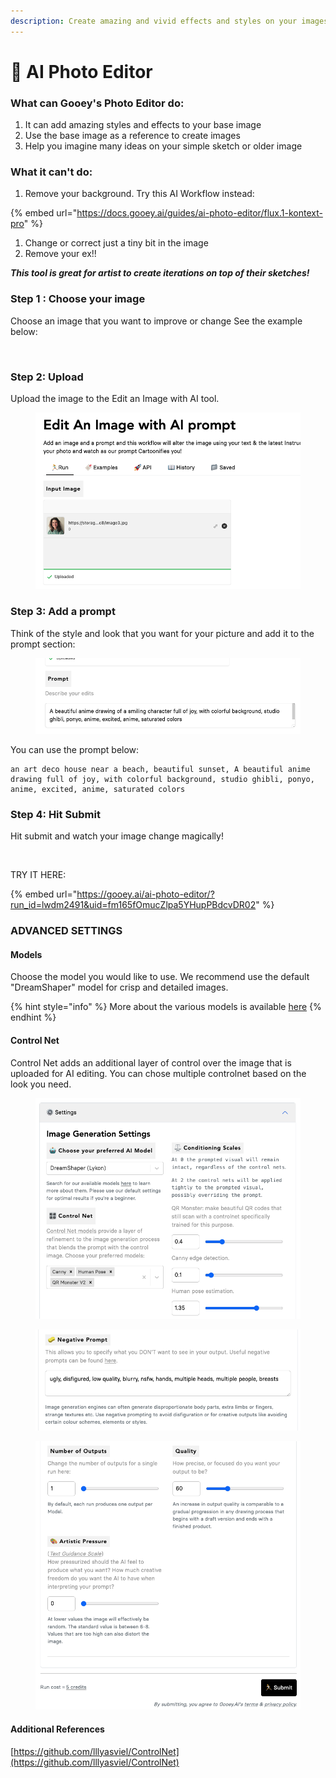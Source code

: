 ```yaml
---
description: Create amazing and vivid effects and styles on your images
---
```


# 📸 AI Photo Editor

### What can Gooey's Photo Editor do:

1. It can add amazing styles and effects to your base image
2. Use the base image as a reference to create images&#x20;
3. Help you imagine many ideas on your simple sketch or older image

### What it can't do:

1. Remove your background. Try this AI Workflow instead:&#x20;

{% embed url="https://docs.gooey.ai/guides/ai-photo-editor/flux.1-kontext-pro" %}

1. Change or correct just a tiny bit in the image
2. Remove your ex!!&#x20;

&#x20;_**This tool is great for artist to create iterations on top of their sketches!**_&#x20;

### Step 1 : Choose your image

Choose an image that you want to improve or change See the example below:

<figure><img src="https://storage.googleapis.com/dara-c1b52.appspot.com/daras_ai/media/6d8713c8-6738-11ed-a5bc-8e93953183ba/PHOTO-2022-11-16-18-34-45.jpg" alt=""><figcaption></figcaption></figure>

### Step 2: Upload

Upload the image to the Edit an Image with AI tool.&#x20;

<figure><img src="../../.gitbook/assets/Screenshot 2024-01-19 at 1.01.16 PM (1).png" alt=""><figcaption></figcaption></figure>

### Step 3: Add a prompt&#x20;

Think of the style and look that you want for your picture and add it to the prompt section:

<figure><img src="../../.gitbook/assets/Screenshot 2024-01-19 at 1.03.17 PM.png" alt=""><figcaption></figcaption></figure>

You can use the prompt below:

```
an art deco house near a beach, beautiful sunset, A beautiful anime drawing full of joy, with colorful background, studio ghibli, ponyo, anime, excited, anime, saturated colors
```

### Step 4: Hit Submit

Hit submit and watch your image change magically!&#x20;

<figure><img src="https://storage.googleapis.com/dara-c1b52.appspot.com/daras_ai/media/df4925ba-b6af-11ee-953b-02420a00013c/gooey.ai%20-%20an%20art%20deco%20house%20near%20a%20beach%20beauti...ibli%20ponyo%20anime%20excited%20anime%20saturated%20colorsn.png" alt=""><figcaption></figcaption></figure>

TRY IT HERE:

{% embed url="https://gooey.ai/ai-photo-editor/?run_id=lwdm2491&uid=fm165fOmucZlpa5YHupPBdcvDR02" %}

### ADVANCED SETTINGS

#### Models

Choose the model you would like to use. We recommend use the default "DreamShaper" model for crisp and detailed images.&#x20;

{% hint style="info" %}
More about the various models is available [here](https://docs.google.com/presentation/d/1RaoMP0l7FnBZovDAR42zVmrUND9W5DW6eWet-pi6kiE/edit#slide=id.p)
{% endhint %}

#### Control Net

Control Net adds an additional layer of control over the image that is uploaded for AI editing. You can chose multiple controlnet based on the look you need.&#x20;

<figure><img src="../../.gitbook/assets/Screenshot 2024-01-19 at 1.27.06 PM.png" alt=""><figcaption></figcaption></figure>

<figure><img src="../../.gitbook/assets/Screenshot 2024-01-19 at 1.27.18 PM.png" alt=""><figcaption></figcaption></figure>

<figure><img src="../../.gitbook/assets/Screenshot 2024-01-19 at 1.27.24 PM.png" alt=""><figcaption></figcaption></figure>



#### Additional References

[https://github.com/lllyasviel/ControlNet](https://github.com/lllyasviel/ControlNet)

